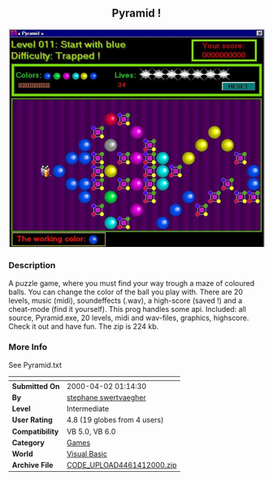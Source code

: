 ﻿<div align="center">

## Pyramid \!

<img src="PIC200041185137888.jpg">
</div>

### Description

A puzzle game, where you must find your way trough a maze of coloured balls. You can change the color of the ball you play with. There are 20 levels, music (midi), soundeffects (.wav), a high-score (saved !) and a cheat-mode (find it yourself). This prog handles some api. Included: all source, Pyramid.exe, 20 levels, midi and wav-files, graphics, highscore. Check it out and have fun. The zip is 224 kb.
 
### More Info
 
See Pyramid.txt


<span>             |<span>
---                |---
**Submitted On**   |2000-04-02 01:14:30
**By**             |[stephane swertvaegher](https://github.com/Planet-Source-Code/PSCIndex/blob/master/ByAuthor/stephane-swertvaegher.md)
**Level**          |Intermediate
**User Rating**    |4.8 (19 globes from 4 users)
**Compatibility**  |VB 5\.0, VB 6\.0
**Category**       |[Games](https://github.com/Planet-Source-Code/PSCIndex/blob/master/ByCategory/games__1-38.md)
**World**          |[Visual Basic](https://github.com/Planet-Source-Code/PSCIndex/blob/master/ByWorld/visual-basic.md)
**Archive File**   |[CODE\_UPLOAD4461412000\.zip](https://github.com/Planet-Source-Code/stephane-swertvaegher-pyramid__1-6940/archive/master.zip)








